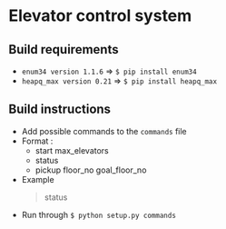 # Elevator control system

## Build requirements
- `enum34 version 1.1.6` => `$ pip install enum34`
- `heapq_max version 0.21` => `$ pip install heapq_max`

## Build instructions
* Add possible commands to the `commands` file
* Format :
    * start max_elevators
    * status
    * pickup floor_no goal_floor_no
* Example
   > status
* Run through `$ python setup.py commands`
